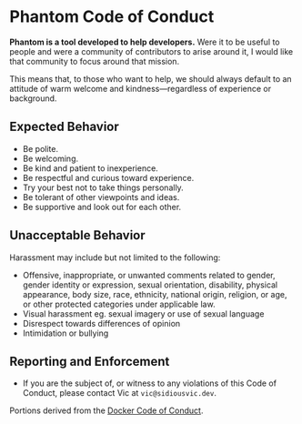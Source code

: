 # Phantom Code of Conduct

**Phantom is a tool developed to help developers.** Were it to be useful to people and were a community of contributors to arise around it, I would like that community to focus around that mission.

This means that, to those who want to help, we should always default to an attitude of warm welcome and kindness—regardless of experience or background.

## Expected Behavior

- Be polite.
- Be welcoming.
- Be kind and patient to inexperience.
- Be respectful and curious toward experience.
- Try your best not to take things personally.
- Be tolerant of other viewpoints and ideas.
- Be supportive and look out for each other.

## Unacceptable Behavior

Harassment may include but not limited to the following:

- Offensive, inappropriate, or unwanted comments related to gender, gender identity or expression, sexual orientation, disability, physical appearance, body size, race, ethnicity, national origin, religion, or age, or other protected categories under applicable law.
- Visual harassment eg. sexual imagery or use of sexual language
- Disrespect towards differences of opinion
- Intimidation or bullying

## Reporting and Enforcement

- If you are the subject of, or witness to any violations of this Code of Conduct, please contact Vic at `vic@sidiousvic.dev`.

Portions derived from the [Docker Code of Conduct](https://github.com/docker/code-of-conduct).
